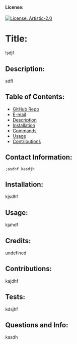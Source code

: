 
  #### License:
   [![License: Artistic-2.0](https://img.shields.io/badge/License-Artistic%202.0-0298c3.svg)](https://opensource.org/licenses/Artistic-2.0)

  # Title:
   lsdjf

  ## Description:
   sdfl

  ## Table of Contents:
   * [GitHub Repo](#userName)
   * [E-mail](#email)
   * [Description](#description)
   * [Installation](#dependencies)
   * [Commands](#test)
   * [Usage](#usingRepo)
   * [Contributions](#contributions)

  ## Contact Information:
    ;asdhf kasdjh

  ## Installation:
   kjsdhf

  ## Usage:
   kjahdf

  ## Credits:
  undefined

  ## Contributions:
  kajdhf

  ## Tests:
  kdsjhf
  
  ## Questions and Info:
  kasdh
